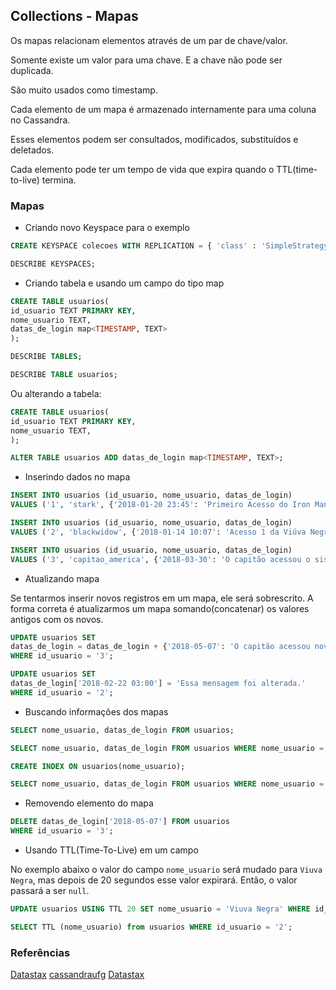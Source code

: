 ## Collections - Mapas
  
Os mapas relacionam elementos através de um par de chave/valor.   
  
Somente existe um valor para uma chave. E a chave não pode ser duplicada.  
  
São muito usados como timestamp.  
  
Cada elemento de um mapa é armazenado internamente para uma coluna no Cassandra.  
  
Esses elementos podem ser consultados, modificados, substituídos e deletados.  
  
Cada elemento pode ter um tempo de vida que expira quando o TTL(time-to-live) termina.  
  
### Mapas
  

* Criando novo Keyspace para o exemplo
  
```sql
CREATE KEYSPACE colecoes WITH REPLICATION = { 'class' : 'SimpleStrategy', 'replication_factor' : '3' };

DESCRIBE KEYSPACES;
```    

* Criando tabela e usando um campo do tipo map
  
```sql
CREATE TABLE usuarios(
id_usuario TEXT PRIMARY KEY,
nome_usuario TEXT,
datas_de_login map<TIMESTAMP, TEXT>
);

DESCRIBE TABLES;

DESCRIBE TABLE usuarios;
```
  
Ou alterando a tabela:
  
```sql
CREATE TABLE usuarios(
id_usuario TEXT PRIMARY KEY,
nome_usuario TEXT,
);

ALTER TABLE usuarios ADD datas_de_login map<TIMESTAMP, TEXT>;   
```  
  
* Inserindo dados no mapa
  
```sql
INSERT INTO usuarios (id_usuario, nome_usuario, datas_de_login) 
VALUES ('1', 'stark', {'2018-01-20 23:45': 'Primeiro Acesso do Iron Man'});

INSERT INTO usuarios (id_usuario, nome_usuario, datas_de_login) 
VALUES ('2', 'blackwidow', {'2018-01-14 10:07': 'Acesso 1 da Viúva Negra', '2018-02-22 03:00': 'Acesso 2 da Viúva Negra'});

INSERT INTO usuarios (id_usuario, nome_usuario, datas_de_login) 
VALUES ('3', 'capitao_america', {'2018-03-30': 'O capitão acessou o sistema'});
```
  
* Atualizando mapa
  
Se tentarmos inserir novos registros em um mapa, ele será sobrescrito. A forma correta é atualizarmos um mapa somando(concatenar) os valores antigos com os novos.  
    
```sql
UPDATE usuarios SET
datas_de_login = datas_de_login + {'2018-05-07': 'O capitão acessou novamente'}
WHERE id_usuario = '3';

UPDATE usuarios SET
datas_de_login['2018-02-22 03:00'] = 'Essa mensagem foi alterada.'
WHERE id_usuario = '2';
```
  
* Buscando informações dos mapas
  
```sql
SELECT nome_usuario, datas_de_login FROM usuarios;

SELECT nome_usuario, datas_de_login FROM usuarios WHERE nome_usuario = 'blackwidow' ALLOW FILTERING;

CREATE INDEX ON usuarios(nome_usuario);

SELECT nome_usuario, datas_de_login FROM usuarios WHERE nome_usuario = 'blackwidow';

```
  
* Removendo elemento do mapa
  
```sql
DELETE datas_de_login['2018-05-07'] FROM usuarios 
WHERE id_usuario = '3';
```
  
* Usando TTL(Time-To-Live) em um campo
  
No exemplo abaixo o valor do campo `nome_usuario` será mudado para `Viuva Negra`, mas depois de 20 segundos esse valor expirará. Então, o valor passará a ser `null`.  

```sql
UPDATE usuarios USING TTL 20 SET nome_usuario = 'Viuva Negra' WHERE id_usuario = '2';

SELECT TTL (nome_usuario) from usuarios WHERE id_usuario = '2';
```
  
### Referências
  
[Datastax](https://docs.datastax.com/en/cql/3.3/cql/cql_using/useMap.html)
[cassandraufg](https://cassandraufg.wordpress.com/category/modelo-de-dados/)
[Datastax](https://docs.datastax.com/en/cql/3.3/cql/cql_using/useTTL.html)

